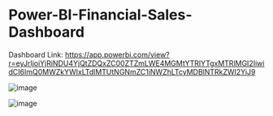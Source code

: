 # Power-BI-Financial-Sales-Dashboard

Dashboard Link: https://app.powerbi.com/view?r=eyJrIjoiYjRiNDU4YjQtZDQxZC00ZTZmLWE4MGMtYTRlYTgxMTRlMGI2IiwidCI6ImQ0MWZkYWIxLTdlMTUtNGNmZC1iNWZhLTcyMDBlNTRkZWI2YiJ9

![image](https://github.com/asingh2695/Power-BI-Financial-Sales-Dashboard/assets/34424599/0b9fe086-7d77-46bb-9188-7cde2079db9b)


![image](https://github.com/asingh2695/Power-BI-Financial-Sales-Dashboard/assets/34424599/2b76b2a1-54c7-428c-aed7-673ecec1bca2)
